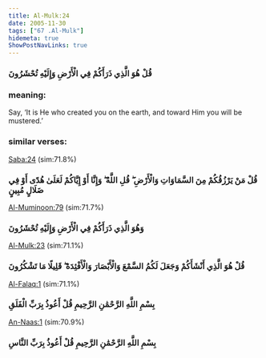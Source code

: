 ```yaml
---
title: Al-Mulk:24
date: 2005-11-30
tags: ["67 .Al-Mulk"]
hidemeta: true 
ShowPostNavLinks: true 
---
```

### قُلْ هُوَ الَّذِي ذَرَأَكُمْ فِي الْأَرْضِ وَإِلَيْهِ تُحْشَرُونَ
### meaning: 
Say, ‘It is He who created you on the earth, and toward Him you will be mustered.’
### similar verses: 

[Saba:24](/34/24) (sim:71.8%)

### قُلْ مَنْ يَرْزُقُكُمْ مِنَ السَّمَاوَاتِ وَالْأَرْضِ ۖ قُلِ اللَّهُ ۖ وَإِنَّا أَوْ إِيَّاكُمْ لَعَلَىٰ هُدًى أَوْ فِي ضَلَالٍ مُبِينٍ

[Al-Muminoon:79](/23/79) (sim:71.7%)

### وَهُوَ الَّذِي ذَرَأَكُمْ فِي الْأَرْضِ وَإِلَيْهِ تُحْشَرُونَ

[Al-Mulk:23](/67/23) (sim:71.1%)

### قُلْ هُوَ الَّذِي أَنْشَأَكُمْ وَجَعَلَ لَكُمُ السَّمْعَ وَالْأَبْصَارَ وَالْأَفْئِدَةَ ۖ قَلِيلًا مَا تَشْكُرُونَ

[Al-Falaq:1](/113/1) (sim:71.1%)

### بِسْمِ اللَّهِ الرَّحْمَٰنِ الرَّحِيمِ قُلْ أَعُوذُ بِرَبِّ الْفَلَقِ

[An-Naas:1](/114/1) (sim:70.9%)

### بِسْمِ اللَّهِ الرَّحْمَٰنِ الرَّحِيمِ قُلْ أَعُوذُ بِرَبِّ النَّاسِ
